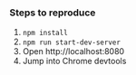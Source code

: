 ### Steps to reproduce

1. `npm install`
2. `npm run start-dev-server`
3. Open http://localhost:8080
4. Jump into Chrome devtools
